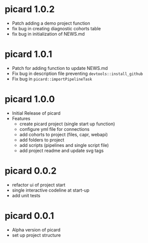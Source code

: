 # picard 1.0.2
- Patch adding a demo project function
- fix bug in creating diagnostic cohorts table
- fix bug in initialization of NEWS.md

# picard 1.0.1
-  Patch for adding function to update NEWS.md
-  Fix bug in description file preventing `devtools::install_github`
-  Fix bug in `picard::importPipelineTask`

# picard 1.0.0

-   Initial Release of picard
-   Features
    -   create picard project (single start up function)
    -   configure yml file for connections
    -   add cohorts to project (files, capr, webapi)
    -   add folders to project
    -   add scripts (pipelines and single script file)
    -   add project readme and update svg tags

# picard 0.0.2

-   refactor ui of project start
-   single interactive codeline at start-up
-   add unit tests

# picard 0.0.1

-   Alpha version of picard
-   set up project structure
